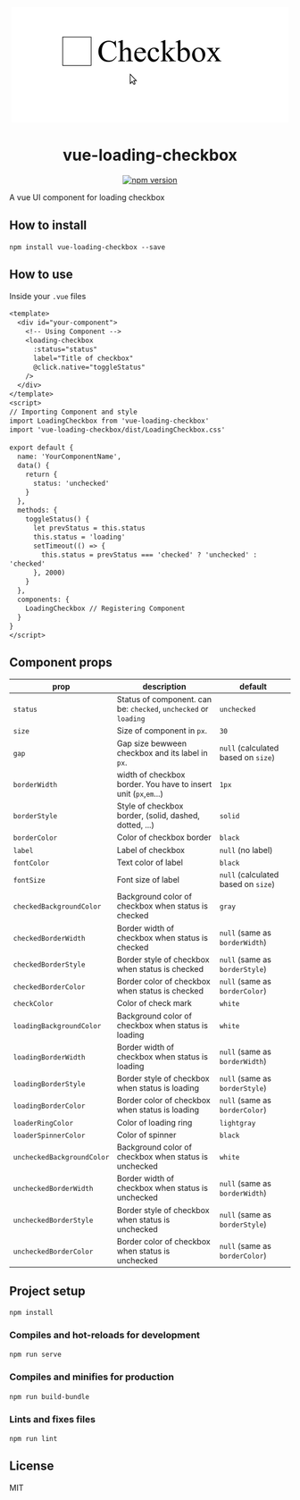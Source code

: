 <p align="center">
  <a href="#">
    <img src="https://github.com/Carrene/vue-loading-checkbox/blob/master/src/assets/checkbox-demo.gif?raw=true" alt="vue-loading-checkbox" />
  </a>
</p>

<h1 align="center" >vue-loading-checkbox</h1>

<p align="center" class="badges" >
  <a href="https://www.npmjs.com/package/vue-loading-checkbox"><img src="https://badge.fury.io/js/vue-loading-checkbox.svg" alt="npm version" /></a>
</p>

A vue UI component for loading checkbox

## How to install

```
npm install vue-loading-checkbox --save
```

## How to use

Inside your `.vue` files

```vue
<template>
  <div id="your-component">
    <!-- Using Component -->
    <loading-checkbox
      :status="status"
      label="Title of checkbox"
      @click.native="toggleStatus"
    />
  </div>
</template>
<script>
// Importing Component and style
import LoadingCheckbox from 'vue-loading-checkbox'
import 'vue-loading-checkbox/dist/LoadingCheckbox.css'

export default {
  name: 'YourComponentName',
  data() {
    return {
      status: 'unchecked'
    }
  },
  methods: {
    toggleStatus() {
      let prevStatus = this.status
      this.status = 'loading'
      setTimeout(() => {
        this.status = prevStatus === 'checked' ? 'unchecked' : 'checked'
      }, 2000)
    }
  },
  components: {
    LoadingCheckbox // Registering Component
  }
}
</script>
```

## Component props

| prop                       | description                                                      | default                             |
| -------------------------- | ---------------------------------------------------------------- | ----------------------------------- |
| `status`                   | Status of component. can be: `checked`, `unchecked` or `loading` | `unchecked`                         |
| `size`                     | Size of component in `px`.                                       | `30`                                |
| `gap`                      | Gap size bewween checkbox and its label in `px`.                 | `null` (calculated based on `size`) |
| `borderWidth`              | width of checkbox border. You have to insert unit (`px`,`em`...) | `1px`                               |
| `borderStyle`              | Style of checkbox border, (solid, dashed, dotted, ...)           | `solid`                             |
| `borderColor`              | Color of checkbox border                                         | `black`                             |
| `label`                    | Label of checkbox                                                | `null` (no label)                   |
| `fontColor`                | Text color of label                                              | `black`                             |
| `fontSize`                 | Font size of label                                               | `null` (calculated based on `size`) |
| `checkedBackgroundColor`   | Background color of checkbox when status is checked              | `gray`                              |
| `checkedBorderWidth`       | Border width of checkbox when status is checked                  | `null` (same as `borderWidth`)      |
| `checkedBorderStyle`       | Border style of checkbox when status is checked                  | `null` (same as `borderStyle`)      |
| `checkedBorderColor`       | Border color of checkbox when status is checked                  | `null` (same as `borderColor`)      |
| `checkColor`               | Color of check mark                                              | `white`                             |
| `loadingBackgroundColor`   | Background color of checkbox when status is loading              | `white`                             |
| `loadingBorderWidth`       | Border width of checkbox when status is loading                  | `null` (same as `borderWidth`)      |
| `loadingBorderStyle`       | Border style of checkbox when status is loading                  | `null` (same as `borderStyle`)      |
| `loadingBorderColor`       | Border color of checkbox when status is loading                  | `null` (same as `borderColor`)      |
| `loaderRingColor`          | Color of loading ring                                            | `lightgray`                         |
| `loaderSpinnerColor`       | Color of spinner                                                 | `black`                             |
| `uncheckedBackgroundColor` | Background color of checkbox when status is unchecked            | `white`                             |
| `uncheckedBorderWidth`     | Border width of checkbox when status is unchecked                | `null` (same as `borderWidth`)      |
| `uncheckedBorderStyle`     | Border style of checkbox when status is unchecked                | `null` (same as `borderStyle`)      |
| `uncheckedBorderColor`     | Border color of checkbox when status is unchecked                | `null` (same as `borderColor`)      |

## Project setup

```
npm install
```

### Compiles and hot-reloads for development

```
npm run serve
```

### Compiles and minifies for production

```
npm run build-bundle
```

### Lints and fixes files

```
npm run lint
```

## License

MIT
